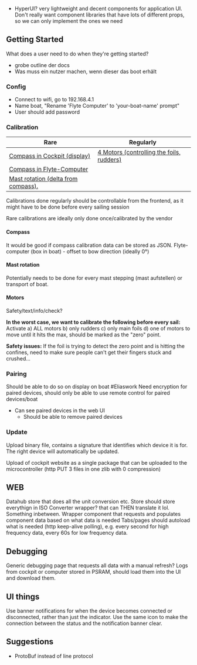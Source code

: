
- HyperUI? very lightweight and decent components for application UI. Don't really want component libraries that have lots of different props, so we can only implement the ones we need
## Getting Started
What does a user need to do when they're getting started?
- grobe outline der docs
- Was muss ein nutzer machen, wenn dieser das boot erhält
### Config
- Connect to wifi, go to 192.168.4.1
- Name boat, "Rename 'Flyte Computer' to 'your-boat-name' prompt"
- User should add password
### Calibration

| Rare                                                    | Regularly                                            |
| ------------------------------------------------------- | ---------------------------------------------------- |
| [Compass in Cockpit (display)](#Compass)                | [4 Motors (controlling the foils, rudders)](#Motors) |
| [Compass in Flyte-Computer](#Compass)                   |                                                      |
| [Mast rotation (delta from compass).](#Mast%20rotation) |                                                      |

Calibrations done regularly should be controllable from the frontend, as it might have to be done before every sailing session

Rare calibrations are ideally only done once/calibrated by the vendor
#### Compass
It would be good if compass calibration data can be stored as JSON.
Flyte-computer (box in boat) - offset to bow direction (ideally 0°)​
#### Mast rotation
 Potentially needs to be done for every mast stepping (mast aufstellen) or transport of boat.
#### Motors
Safety/text/info/check?

**In the worst case, we want to calibrate the following before every sail:**
Activate a) ALL motors b) only rudders c) only main foils d) one of motors to move until it hits the max, should be marked as the "zero" point.

**Safety issues:** If the foil is trying to detect the zero point and is hitting the confines, need to make sure people can't get their fingers stuck and crushed...
### Pairing
Should be able to do so on display on boat
#Eliaswork Need encryption for paired devices, should only be able to use remote control for paired devices/boat
- Can see paired devices in the web UI
	- Should be able to remove paired devices
### Update
Upload binary file, contains a signature that identifies which device it is for. The right device will automatically be updated.

Upload of cockpit website as a single package that can be uploaded to the microcontroller (http PUT 3 files in one zlib with 0 compression) 

## WEB
Datahub store that does all the unit conversion etc. Store should store everythign in ISO
Converter wrapper? that can THEN translate it lol. Something inbetween. 
Wrapper component that requests and populates component data based on what data is needed
Tabs/pages should autoload what is needed (http keep-alive polling), e.g. every second for high frequency data, every 60s for low frequency data. 

## Debugging
Generic debugging page that requests all data with a manual refresh?
Logs from cockpit or computer stored in PSRAM, should load them into the UI and download them.

## UI things
Use banner notifications for when the device becomes connected or disconnected, rather than just the indicator. Use the same icon to make the connection between the status and the notification banner clear.

## Suggestions
- ProtoBuf instead of line protocol